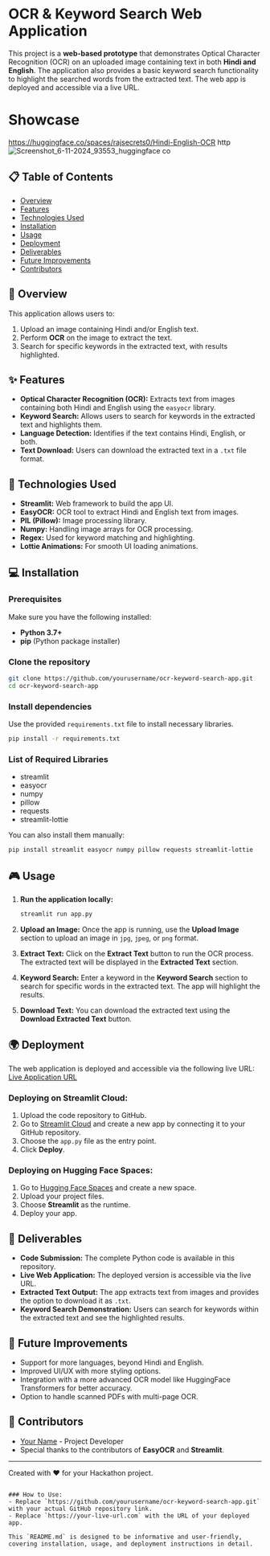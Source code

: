 # OCR & Keyword Search Web Application

This project is a **web-based prototype** that demonstrates Optical Character Recognition (OCR) on an uploaded image containing text in both **Hindi and English**. The application also provides a basic keyword search functionality to highlight the searched words from the extracted text. The web app is deployed and accessible via a live URL.

# Showcase 
https://huggingface.co/spaces/rajsecrets0/Hindi-English-OCR
http![Screenshot_6-11-2024_93553_huggingface co](https://github.com/user-attachments/assets/b29743ec-a133-4096-a3a3-0ead3b1754fc)


## 📋 Table of Contents
- [Overview](#overview)
- [Features](#features)
- [Technologies Used](#technologies-used)
- [Installation](#installation)
- [Usage](#usage)
- [Deployment](#deployment)
- [Deliverables](#deliverables)
- [Future Improvements](#future-improvements)
- [Contributors](#contributors)

## 📖 Overview
This application allows users to:
1. Upload an image containing Hindi and/or English text.
2. Perform **OCR** on the image to extract the text.
3. Search for specific keywords in the extracted text, with results highlighted.

## ✨ Features
- **Optical Character Recognition (OCR):** Extracts text from images containing both Hindi and English using the `easyocr` library.
- **Keyword Search:** Allows users to search for keywords in the extracted text and highlights them.
- **Language Detection:** Identifies if the text contains Hindi, English, or both.
- **Text Download:** Users can download the extracted text in a `.txt` file format.

## 🚀 Technologies Used
- **Streamlit:** Web framework to build the app UI.
- **EasyOCR:** OCR tool to extract Hindi and English text from images.
- **PIL (Pillow):** Image processing library.
- **Numpy:** Handling image arrays for OCR processing.
- **Regex:** Used for keyword matching and highlighting.
- **Lottie Animations:** For smooth UI loading animations.
  
## 💻 Installation

### Prerequisites
Make sure you have the following installed:
- **Python 3.7+**
- **pip** (Python package installer)

### Clone the repository
```bash
git clone https://github.com/yourusername/ocr-keyword-search-app.git
cd ocr-keyword-search-app
```

### Install dependencies
Use the provided `requirements.txt` file to install necessary libraries.
```bash
pip install -r requirements.txt
```

### List of Required Libraries
- streamlit
- easyocr
- numpy
- pillow
- requests
- streamlit-lottie

You can also install them manually:
```bash
pip install streamlit easyocr numpy pillow requests streamlit-lottie
```

## 🎮 Usage

1. **Run the application locally:**
   ```bash
   streamlit run app.py
   ```

2. **Upload an Image:** 
   Once the app is running, use the **Upload Image** section to upload an image in `jpg`, `jpeg`, or `png` format.

3. **Extract Text:** 
   Click on the **Extract Text** button to run the OCR process. The extracted text will be displayed in the **Extracted Text** section.

4. **Keyword Search:**
   Enter a keyword in the **Keyword Search** section to search for specific words in the extracted text. The app will highlight the results.

5. **Download Text:**
   You can download the extracted text using the **Download Extracted Text** button.

## 🌍 Deployment

The web application is deployed and accessible via the following live URL: [Live Application URL](https://your-live-url.com)

### Deploying on Streamlit Cloud:
1. Upload the code repository to GitHub.
2. Go to [Streamlit Cloud](https://streamlit.io/cloud) and create a new app by connecting it to your GitHub repository.
3. Choose the `app.py` file as the entry point.
4. Click **Deploy**.

### Deploying on Hugging Face Spaces:
1. Go to [Hugging Face Spaces](https://huggingface.co/spaces) and create a new space.
2. Upload your project files.
3. Choose **Streamlit** as the runtime.
4. Deploy your app.

## 📝 Deliverables
- **Code Submission:** The complete Python code is available in this repository.
- **Live Web Application:** The deployed version is accessible via the live URL.
- **Extracted Text Output:** The app extracts text from images and provides the option to download it as `.txt`.
- **Keyword Search Demonstration:** Users can search for keywords within the extracted text and see the highlighted results.

## 🔮 Future Improvements
- Support for more languages, beyond Hindi and English.
- Improved UI/UX with more styling options.
- Integration with a more advanced OCR model like HuggingFace Transformers for better accuracy.
- Option to handle scanned PDFs with multi-page OCR.

## 🤝 Contributors
- [Your Name](https://github.com/yourusername) - Project Developer
- Special thanks to the contributors of **EasyOCR** and **Streamlit**.

---

Created with ❤️ for your Hackathon project.
```

### How to Use:
- Replace `https://github.com/yourusername/ocr-keyword-search-app.git` with your actual GitHub repository link.
- Replace `https://your-live-url.com` with the URL of your deployed app.

This `README.md` is designed to be informative and user-friendly, covering installation, usage, and deployment instructions in detail.
